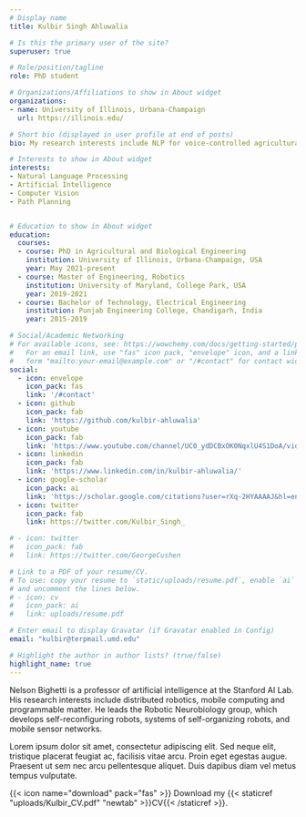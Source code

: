 ```yaml
---
# Display name
title: Kulbir Singh Ahluwalia

# Is this the primary user of the site?
superuser: true

# Role/position/tagline
role: PhD student

# Organizations/Affiliations to show in About widget
organizations:
- name: University of Illinois, Urbana-Champaign
  url: https://illinois.edu/

# Short bio (displayed in user profile at end of posts)
bio: My research interests include NLP for voice-controlled agricultural robots, multi-robot planning, autonomous vehicle navigation in unknown environments with uncertainty and applied computer vision. I'm learning to use RL for multi-agent systems, high-level planning and DL for computer vision applications.

# Interests to show in About widget
interests:
- Natural Language Processing
- Artificial Intelligence
- Computer Vision
- Path Planning


# Education to show in About widget
education:
  courses:
  - course: PhD in Agricultural and Biological Engineering
    institution: University of Illinois, Urbana-Champaign, USA
    year: May 2021-present
  - course: Master of Engineering, Robotics
    institution: University of Maryland, College Park, USA
    year: 2019-2021
  - course: Bachelor of Technology, Electrical Engineering
    institution: Punjab Engineering College, Chandigarh, India
    year: 2015-2019

# Social/Academic Networking
# For available icons, see: https://wowchemy.com/docs/getting-started/page-builder/#icons
#   For an email link, use "fas" icon pack, "envelope" icon, and a link in the
#   form "mailto:your-email@example.com" or "/#contact" for contact widget.
social:
  - icon: envelope
    icon_pack: fas
    link: '/#contact'
  - icon: github
    icon_pack: fab
    link: 'https://github.com/kulbir-ahluwalia'
  - icon: youtube
    icon_pack: fab
    link: 'https://www.youtube.com/channel/UC0_ydDCBxOK0NqxlU4S1DoA/videos'
  - icon: linkedin
    icon_pack: fab
    link: 'https://www.linkedin.com/in/kulbir-ahluwalia/'
  - icon: google-scholar
    icon_pack: ai
    link: 'https://scholar.google.com/citations?user=rXq-2HYAAAAJ&hl=en&authuser=1'
  - icon: twitter
    icon_pack: fab
    link: https://twitter.com/Kulbir_Singh_

# - icon: twitter
#   icon_pack: fab
#   link: https://twitter.com/GeorgeCushen

# Link to a PDF of your resume/CV.
# To use: copy your resume to `static/uploads/resume.pdf`, enable `ai` icons in `params.toml`, 
# and uncomment the lines below.
# - icon: cv
#   icon_pack: ai
#   link: uploads/resume.pdf

# Enter email to display Gravatar (if Gravatar enabled in Config)
email: "kulbir@terpmail.umd.edu"

# Highlight the author in author lists? (true/false)
highlight_name: true
---
```


Nelson Bighetti is a professor of artificial intelligence at the Stanford AI Lab. His research interests include distributed robotics, mobile computing and programmable matter. He leads the Robotic Neurobiology group, which develops self-reconfiguring robots, systems of self-organizing robots, and mobile sensor networks.

Lorem ipsum dolor sit amet, consectetur adipiscing elit. Sed neque elit, tristique placerat feugiat ac, facilisis vitae arcu. Proin eget egestas augue. Praesent ut sem nec arcu pellentesque aliquet. Duis dapibus diam vel metus tempus vulputate.

{{< icon name="download" pack="fas" >}} Download my {{< staticref "uploads/Kulbir_CV.pdf" "newtab" >}}CV{{< /staticref >}}.
